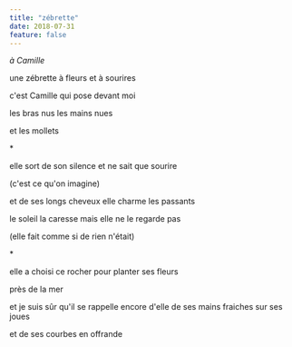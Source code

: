 ```yaml
---
title: "zébrette"
date: 2018-07-31
feature: false
---
```


*à Camille*

une zébrette à fleurs
et à sourires

c'est Camille
qui pose devant moi

les bras nus
les mains nues

et les mollets

\*

elle sort de son silence
et ne sait que sourire

(c'est ce qu'on imagine)

et de ses longs cheveux
elle charme les passants

le soleil la caresse
mais elle ne le regarde pas

(elle fait comme si de rien n'était)

\*

elle a choisi ce rocher
pour planter ses fleurs

près de la mer

et je suis sûr qu'il se rappelle encore d'elle
de ses mains fraiches sur ses joues

et de ses courbes en offrande
